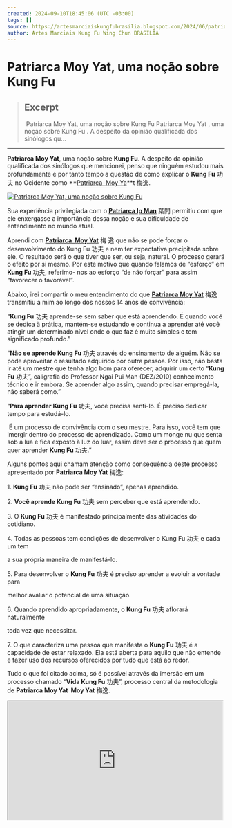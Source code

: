 ```yaml
---
created: 2024-09-10T18:45:06 (UTC -03:00)
tags: []
source: https://artesmarciaiskungfubrasilia.blogspot.com/2024/06/patriarca-moy-yat-uma-nocao-sobre-kung.html
author: Artes Marciais Kung Fu Wing Chun BRASILIA
---
```


# Patriarca Moy Yat, uma noção sobre Kung Fu

> ## Excerpt
>  Patriarca Moy Yat, uma noção sobre Kung Fu Patriarca Moy Yat , uma noção sobre Kung Fu . A despeito da opinião qualificada dos sinólogos qu...

---
**Patriarca Moy Yat**, uma noção sobre **Kung Fu**. A despeito da opinião qualificada dos sinólogos que mencionei, penso que ninguém estudou mais profundamente e por tanto tempo a questão de como explicar o **Kung Fu** 功夫 no Ocidente como **[Patriarca  Moy Ya](https://artesmarciaiskungfubrasilia.blogspot.com/2024/06/aprendendo-sobre-o-kung-fu.html)**t 梅逸.

[![Patriarca Moy Yat, uma noção sobre Kung Fu](https://blogger.googleusercontent.com/img/b/R29vZ2xl/AVvXsEj_IWppZ5TYv3Fro5RrYwLp1FPnSJp4lre9FG6P37pgz5fYZvke1hv4dBC7Dii7JOuWMJzM1eIWbXpr9aEueBXjijif2SIHpWWUfmaloojy05UnkUPHnFytl-XrbgeIMd9JJZ2_M2LgmFj9tZjb1z9n-PMdRlnznF18JKo2Mq9R1oS30lr8gcsyypw8ZDo/w635-h210/images-4.jpeg)](https://blogger.googleusercontent.com/img/b/R29vZ2xl/AVvXsEj_IWppZ5TYv3Fro5RrYwLp1FPnSJp4lre9FG6P37pgz5fYZvke1hv4dBC7Dii7JOuWMJzM1eIWbXpr9aEueBXjijif2SIHpWWUfmaloojy05UnkUPHnFytl-XrbgeIMd9JJZ2_M2LgmFj9tZjb1z9n-PMdRlnznF18JKo2Mq9R1oS30lr8gcsyypw8ZDo/s391/images-4.jpeg)

  

Sua experiência privilegiada com o **[Patriarca Ip Man](https://www.vingtsunbrasilia.com.br/mestres-da-nossa-linhagem/patriarca-ip-man/)** 葉問 permitiu com que ele enxergasse a importância dessa noção e sua dificuldade de entendimento no mundo atual.

Aprendi com **[Patriarca  Moy Yat](https://artesmarciaiskungfubrasilia.blogspot.com/2024/05/denominacao-moy-yat-ving-tsun.html)** 梅 逸 que não se pode forçar o desenvolvimento do Kung Fu 功夫 e nem ter expectativa precipitada sobre ele. O resultado será o que tiver que ser, ou seja, natural. O processo gerará o efeito por si mesmo. Por este motivo que quando falamos de “esforço” em **Kung Fu** 功夫, referimo- nos ao esforço “de não forçar” para assim “favorecer o favorável”.

Abaixo, irei compartir o meu entendimento do que **[Patriarca Moy Yat](https://pt.wikipedia.org/wiki/Moy_Yat)** 梅逸 transmitiu a mim ao longo dos nossos 14 anos de convivência:

“**Kung Fu** 功夫 aprende-se sem saber que está aprendendo. É quando você se dedica à prática, mantém-se estudando e continua a aprender até você atingir um determinado nível onde o que faz é muito simples e tem significado profundo.”

“**Não se aprende Kung Fu** 功夫 através do ensinamento de alguém. Não se pode aproveitar o resultado adquirido por outra pessoa. Por isso, não basta ir até um mestre que tenha algo bom para oferecer, adquirir um certo “**Kung Fu** 功夫”, caligrafia do Professor Ngai Pui Man (DEZ/2010) conhecimento técnico e ir embora. Se aprender algo assim, quando precisar empregá-la, não saberá como.”

“**Para aprender Kung Fu** 功夫, você precisa senti-lo. É preciso dedicar tempo para estudá-lo.

 É um processo de convivência com o seu mestre. Para isso, você tem que imergir dentro do processo de aprendizado. Como um monge nu que senta sob a lua e fica exposto à luz do luar, assim deve ser o processo que quem quer aprender **Kung Fu** 功夫.”

Alguns pontos aqui chamam atenção como consequência deste processo apresentado por **Patriarca Moy Yat** 梅逸:

1\. **Kung Fu** 功夫 não pode ser “ensinado”, apenas aprendido.

2\. **Você aprende Kung Fu** 功夫 sem perceber que está aprendendo.

3\. O **Kung Fu** 功夫 é manifestado principalmente das atividades do cotidiano.

4\. Todas as pessoas tem condições de desenvolver o Kung Fu 功夫 e cada um tem

a sua própria maneira de manifestá-lo.

5\. Para desenvolver o **Kung Fu** 功夫 é preciso aprender a evoluir a vontade para

melhor avaliar o potencial de uma situação.

6\. Quando aprendido apropriadamente, o **Kung Fu** 功夫 aflorará naturalmente

toda vez que necessitar.

7\. O que caracteriza uma pessoa que manifesta o **Kung Fu** 功夫 é a capacidade de estar relaxado. Ela está aberta para aquilo que não entende e fazer uso dos recursos oferecidos por tudo que está ao redor.

Tudo o que foi citado acima, só é possível através da imersão em um processo chamado “**Vida Kung Fu** 功夫”, processo central da metodologia de **Patriarca Moy Yat  Moy Yat** 梅逸.

<iframe allowfullscreen="" height="274" src="https://www.youtube.com/embed/WnKunvRSdQ0" width="497" youtube-src-id="WnKunvRSdQ0"></iframe>
